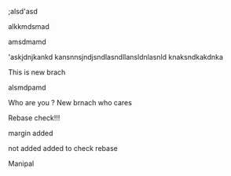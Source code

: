 ;alsd'asd

alkkmdsmad

amsdmamd

'askjdnjkankd
kansnnsjndjsndlasndllansldnlasnld
knaksndkakdnka

This is new brach


alsmdpamd

Who are you ?
New brnach who cares


Rebase check!!!


margin added

not added
added to check
 rebase



Manipal
